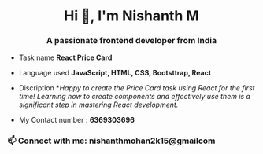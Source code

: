 <h1 align="center">Hi 👋, I'm Nishanth M</h1>
<h3 align="center">A passionate frontend developer from India</h3>

-  Task name **React Price Card**
-  Language used **JavaScript, HTML, CSS, Bootsttrap, React**
-  Discription **Happy to create the Price Card task using React for the first time! Learning how to create components and effectively use them is a significant step in mastering React development.*
  
-  My Contact number : **6369303696**

<h3 align="left">📫 Connect with me: nishanthmohan2k15@gmailcom</h3>
<p align="left">
</p>
